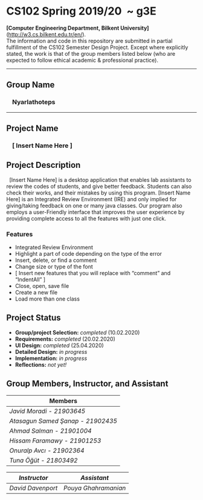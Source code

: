 # CS102 Spring 2019/20 &nbsp;~ g3E
**[Computer Engineering Department, Bilkent University]** (http://w3.cs.bilkent.edu.tr/en/).  
The information and code in this repository are submitted in partial fulfillment of the CS102 Semester Design Project. Except where explicitly stated, the work is that of the group members listed below (who are expected to follow ethical academic & professional practice).
****
## Group Name
### &nbsp; &nbsp; Nyarlathoteps  
****
## Project Name
### &nbsp; &nbsp; [ Insert Name Here ]

## Project Description
&nbsp;  [Insert Name Here] is a desktop application that enables lab assistants to review the codes of students, and give better feedback. Students can also check their works, and their mistakes by using this program. [Insert Name Here] is an Integrated Review Environment (IRE) and only implied for giving/taking feedback on one or many java classes. Our program also employs a user-Friendly interface that improves the user experience by providing complete access to all the features with just one click.

### Features
- Integrated Review Environment
-	Highlight a part of code depending on the type of the error
-	Insert, delete, or find a comment
-	Change size or type of the font
-	[ Insert new features that you will replace with “comment” and “IndentAll” ]
-	Close, open, save file
-	Create a new file
-	Load more than one class


## Project Status
+ **Group/project Selection:** _completed_ (10.02.2020)
+ **Requirements:** _completed_ (20.02.2020)
+ **UI Design:** _completed_ (25.04.2020)
+ **Detailed Design:** _in progress_
+ **Implementation:** _in progress_
+ **Reflections:** _not yet!_

## Group Members, Instructor, and Assistant
|             Members                | 
|------------------------------------|  
|   _Javid Moradi - 21903645_        |  
|   _Atasagun Samed Şanap - 21902435_|  
|  	_Ahmad Salman - 21901004_        |  
|  	_Hissam Faramawy - 21901253_     |
|  	_Onuralp Avcı - 21902364_        |  
|  	_Tuna Öğüt - 21803492_           |    

  _Instructor_   |       _Assistant_         
-----------------|--------------------
_David Davenport_|_Pouya Ghahramanian_

